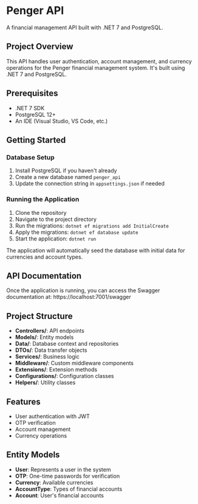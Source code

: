 # Penger API

A financial management API built with .NET 7 and PostgreSQL.

## Project Overview

This API handles user authentication, account management, and currency operations for the Penger financial management system. It's built using .NET 7 and PostgreSQL.

## Prerequisites

- .NET 7 SDK
- PostgreSQL 12+
- An IDE (Visual Studio, VS Code, etc.)

## Getting Started

### Database Setup

1. Install PostgreSQL if you haven't already
2. Create a new database named `penger_api`
3. Update the connection string in `appsettings.json` if needed

### Running the Application

1. Clone the repository
2. Navigate to the project directory
3. Run the migrations: `dotnet ef migrations add InitialCreate`
4. Apply the migrations: `dotnet ef database update`
5. Start the application: `dotnet run`

The application will automatically seed the database with initial data for currencies and account types.

## API Documentation

Once the application is running, you can access the Swagger documentation at:
https://localhost:7001/swagger

## Project Structure

- **Controllers/**: API endpoints
- **Models/**: Entity models
- **Data/**: Database context and repositories
- **DTOs/**: Data transfer objects
- **Services/**: Business logic
- **Middleware/**: Custom middleware components
- **Extensions/**: Extension methods
- **Configurations/**: Configuration classes
- **Helpers/**: Utility classes

## Features

- User authentication with JWT
- OTP verification
- Account management
- Currency operations

## Entity Models

- **User**: Represents a user in the system
- **OTP**: One-time passwords for verification
- **Currency**: Available currencies
- **AccountType**: Types of financial accounts
- **Account**: User's financial accounts